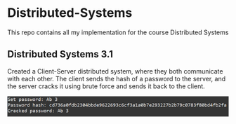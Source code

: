 # Distributed-Systems
This repo contains all my implementation for the course Distributed Systems  

## Distributed Systems 3.1

Created a Client-Server distributed system, where they both communicate with each other. The client sends the hash of a password to the server, and the server cracks it using brute force and sends it back to the client.

![Distributed Systems 3.1](https://github.com/abdullahhkhann/Distributed-Systems/blob/e9c38e91d5c72e65cc6f447284444f4b5e364764/Distributed%20Systems%203.1/image.png)

